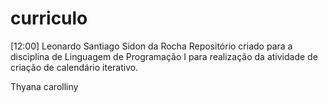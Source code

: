 # curriculo
[12:00] Leonardo Santiago Sidon da Rocha Repositório criado para a disciplina de Linguagem de Programação I para realização da atividade de criação de calendário iterativo.


Thyana carolliny 
